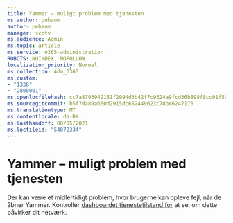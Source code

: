 ```yaml
---
title: Yammer – muligt problem med tjenesten
ms.author: pebaum
author: pebaum
manager: scotv
ms.audience: Admin
ms.topic: article
ms.service: o365-administration
ROBOTS: NOINDEX, NOFOLLOW
localization_priority: Normal
ms.collection: Adm_O365
ms.custom:
- "1338"
- "2800001"
ms.openlocfilehash: cc7a8793942151f2994d3b42f7c9324a9fcd36b898f8cc01f59538294a7b8dc8
ms.sourcegitcommit: b5f7da89a650d2915dc652449623c78be6247175
ms.translationtype: MT
ms.contentlocale: da-DK
ms.lasthandoff: 08/05/2021
ms.locfileid: "54072334"
---
```

# <a name="yammer---possible-service-issue"></a>Yammer – muligt problem med tjenesten

Der kan være et midlertidigt problem, hvor brugerne kan opleve fejl, når de åbner Yammer. Kontrollér [dashboardet tjenestetilstand for](https://admin.microsoft.com/AdminPortal/Home#/servicehealth) at se, om dette påvirker dit netværk.
